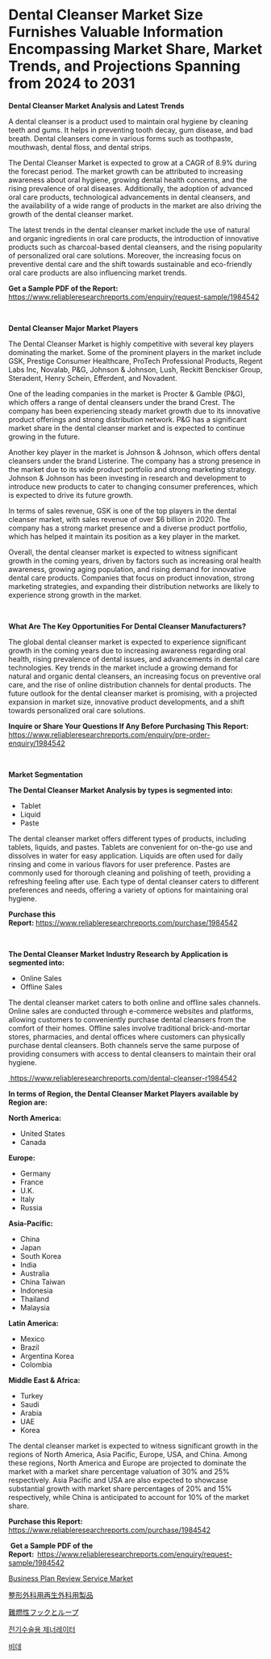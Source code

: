<p><h1>Dental Cleanser Market Size Furnishes Valuable Information Encompassing Market Share, Market Trends, and Projections Spanning from 2024 to 2031</h1></p><p><strong>Dental Cleanser Market Analysis and Latest Trends</strong></p>
<p><p>A dental cleanser is a product used to maintain oral hygiene by cleaning teeth and gums. It helps in preventing tooth decay, gum disease, and bad breath. Dental cleansers come in various forms such as toothpaste, mouthwash, dental floss, and dental strips.</p><p>The Dental Cleanser Market is expected to grow at a CAGR of 8.9% during the forecast period. The market growth can be attributed to increasing awareness about oral hygiene, growing dental health concerns, and the rising prevalence of oral diseases. Additionally, the adoption of advanced oral care products, technological advancements in dental cleansers, and the availability of a wide range of products in the market are also driving the growth of the dental cleanser market.</p><p>The latest trends in the dental cleanser market include the use of natural and organic ingredients in oral care products, the introduction of innovative products such as charcoal-based dental cleansers, and the rising popularity of personalized oral care solutions. Moreover, the increasing focus on preventive dental care and the shift towards sustainable and eco-friendly oral care products are also influencing market trends.</p></p>
<p><strong>Get a Sample PDF of the Report:&nbsp;</strong> <a href="https://www.reliableresearchreports.com/enquiry/request-sample/1984542">https://www.reliableresearchreports.com/enquiry/request-sample/1984542</a></p>
<p>&nbsp;</p>
<p><strong>Dental Cleanser Major Market Players</strong></p>
<p><p>The Dental Cleanser Market is highly competitive with several key players dominating the market. Some of the prominent players in the market include GSK, Prestige Consumer Healthcare, ProTech Professional Products, Regent Labs Inc, Novalab, P&G, Johnson & Johnson, Lush, Reckitt Benckiser Group, Steradent, Henry Schein, Efferdent, and Novadent.</p><p>One of the leading companies in the market is Procter & Gamble (P&G), which offers a range of dental cleansers under the brand Crest. The company has been experiencing steady market growth due to its innovative product offerings and strong distribution network. P&G has a significant market share in the dental cleanser market and is expected to continue growing in the future.</p><p>Another key player in the market is Johnson & Johnson, which offers dental cleansers under the brand Listerine. The company has a strong presence in the market due to its wide product portfolio and strong marketing strategy. Johnson & Johnson has been investing in research and development to introduce new products to cater to changing consumer preferences, which is expected to drive its future growth.</p><p>In terms of sales revenue, GSK is one of the top players in the dental cleanser market, with sales revenue of over $6 billion in 2020. The company has a strong market presence and a diverse product portfolio, which has helped it maintain its position as a key player in the market.</p><p>Overall, the dental cleanser market is expected to witness significant growth in the coming years, driven by factors such as increasing oral health awareness, growing aging population, and rising demand for innovative dental care products. Companies that focus on product innovation, strong marketing strategies, and expanding their distribution networks are likely to experience strong growth in the market.</p></p>
<p>&nbsp;</p>
<p><strong>What Are The Key Opportunities For Dental Cleanser Manufacturers?</strong></p>
<p><p>The global dental cleanser market is expected to experience significant growth in the coming years due to increasing awareness regarding oral health, rising prevalence of dental issues, and advancements in dental care technologies. Key trends in the market include a growing demand for natural and organic dental cleansers, an increasing focus on preventive oral care, and the rise of online distribution channels for dental products. The future outlook for the dental cleanser market is promising, with a projected expansion in market size, innovative product developments, and a shift towards personalized oral care solutions.</p></p>
<p><strong>Inquire or Share Your Questions If Any Before Purchasing This Report:</strong> <a href="https://www.reliableresearchreports.com/enquiry/pre-order-enquiry/1984542">https://www.reliableresearchreports.com/enquiry/pre-order-enquiry/1984542</a></p>
<p>&nbsp;</p>
<p><strong>Market Segmentation</strong></p>
<p><strong>The Dental Cleanser Market Analysis by types is segmented into:</strong></p>
<p><ul><li>Tablet</li><li>Liquid</li><li>Paste</li></ul></p>
<p><p>The dental cleanser market offers different types of products, including tablets, liquids, and pastes. Tablets are convenient for on-the-go use and dissolves in water for easy application. Liquids are often used for daily rinsing and come in various flavors for user preference. Pastes are commonly used for thorough cleaning and polishing of teeth, providing a refreshing feeling after use. Each type of dental cleanser caters to different preferences and needs, offering a variety of options for maintaining oral hygiene.</p></p>
<p><strong>Purchase this Report:&nbsp;</strong><a href="https://www.reliableresearchreports.com/purchase/1984542">https://www.reliableresearchreports.com/purchase/1984542</a></p>
<p>&nbsp;</p>
<p><strong>The Dental Cleanser Market Industry Research by Application is segmented into:</strong></p>
<p><ul><li>Online Sales</li><li>Offline Sales</li></ul></p>
<p><p>The dental cleanser market caters to both online and offline sales channels. Online sales are conducted through e-commerce websites and platforms, allowing customers to conveniently purchase dental cleansers from the comfort of their homes. Offline sales involve traditional brick-and-mortar stores, pharmacies, and dental offices where customers can physically purchase dental cleansers. Both channels serve the same purpose of providing consumers with access to dental cleansers to maintain their oral hygiene.</p></p>
<p><a href="https://www.reliableresearchreports.com/dental-cleanser-r1984542">&nbsp;https://www.reliableresearchreports.com/dental-cleanser-r1984542</a></p>
<p><strong>In terms of Region, the Dental Cleanser Market Players available by Region are:</strong></p>
<p>
    <p> <strong> North America: </strong>
        <ul>
            <li>United States</li>
            <li>Canada</li>
        </ul>
        </p> 
    <p> <strong> Europe: </strong>
        <ul>
            <li>Germany</li>
            <li>France</li>
            <li>U.K.</li>
            <li>Italy</li>
            <li>Russia</li>
        </ul>
        </p> 
    <p> <strong> Asia-Pacific: </strong>
        <ul>
            <li>China</li>
            <li>Japan</li>
            <li>South Korea</li>
            <li>India</li>
            <li>Australia</li>
            <li>China Taiwan</li>
            <li>Indonesia</li>
            <li>Thailand</li>
            <li>Malaysia</li>
        </ul>
        </p> 
    <p> <strong> Latin America: </strong>
        <ul>
            <li>Mexico</li>
            <li>Brazil</li>
            <li>Argentina Korea</li>
            <li>Colombia</li>
        </ul>
        </p> 
    <p> <strong> Middle East & Africa: </strong>
        <ul>
            <li>Turkey</li>
            <li>Saudi</li>
            <li>Arabia</li>
            <li>UAE</li>
            <li>Korea</li>
        </ul>
    </p>
    </p>
<p><p>The dental cleanser market is expected to witness significant growth in the regions of North America, Asia Pacific, Europe, USA, and China. Among these regions, North America and Europe are projected to dominate the market with a market share percentage valuation of 30% and 25% respectively. Asia Pacific and USA are also expected to showcase substantial growth with market share percentages of 20% and 15% respectively, while China is anticipated to account for 10% of the market share.</p></p>
<p><strong>Purchase this Report: </strong><a href="https://www.reliableresearchreports.com/purchase/1984542">https://www.reliableresearchreports.com/purchase/1984542</a></p>
<p>&nbsp;<strong>Get a Sample PDF of the Report:&nbsp;&nbsp;</strong><a href="https://www.reliableresearchreports.com/enquiry/request-sample/1984542">https://www.reliableresearchreports.com/enquiry/request-sample/1984542</a></p>
<p><strong></strong></p>
<p><p><a href="https://github.com/Alonsoolds3wq1d81czn8rbol/Market-Research-Report-List-2/blob/main/business-plan-review-service-market.md">Business Plan Review Service Market</a></p><p><a href="https://github.com/zekaoe592392/Market-Research-Report-List-2/blob/main/286148428179.md">整形外科用再生外科用製品</a></p><p><a href="https://github.com/charm854/Market-Research-Report-List-1/blob/main/767653228174.md">難燃性フックとループ</a></p><p><a href="https://github.com/TitusBoyer1/Market-Research-Report-List-1/blob/main/897005759597.md">전기수술용 제너레이터</a></p><p><a href="https://github.com/iansanftyord09878/Market-Research-Report-List-1/blob/main/581527459596.md">비데</a></p></p>